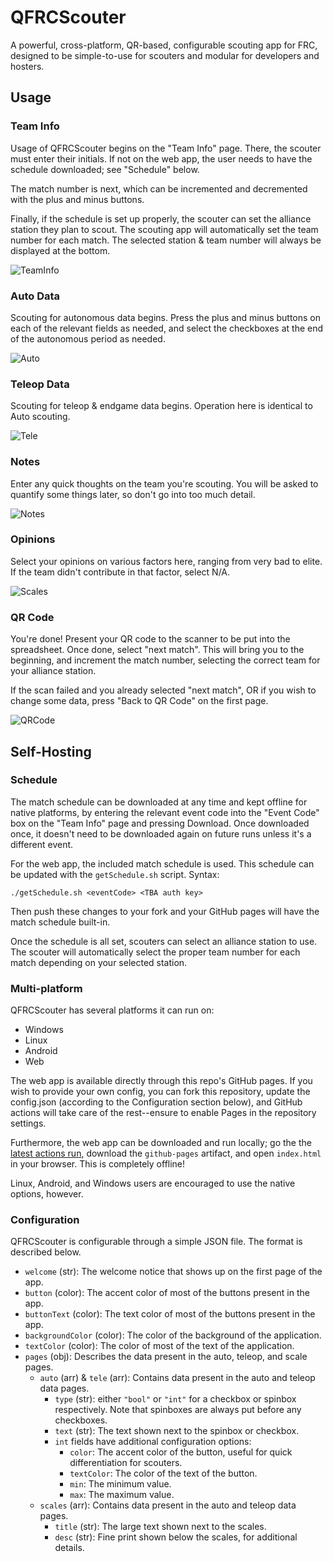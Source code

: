 # QFRCScouter
A powerful, cross-platform, QR-based, configurable scouting app for FRC, designed to be simple-to-use for scouters and modular for developers and hosters.

## Usage

### Team Info
Usage of QFRCScouter begins on the "Team Info" page. There, the scouter must enter their initials. If not on the web app, the user needs to have the schedule downloaded; see "Schedule" below.

The match number is next, which can be incremented and decremented with the plus and minus buttons.

Finally, if the schedule is set up properly, the scouter can set the alliance station they plan to scout. The scouting app will automatically set the team number for each match. The selected station & team number will always be displayed at the bottom.

![TeamInfo](/img/TeamInfo.png?raw=true)

### Auto Data
Scouting for autonomous data begins. Press the plus and minus buttons on each of the relevant fields as needed, and select the checkboxes at the end of the autonomous period as needed.

![Auto](/img/Auto.png?raw=true)

### Teleop Data
Scouting for teleop & endgame data begins. Operation here is identical to Auto scouting.

![Tele](/img/Tele.png?raw=true)

### Notes
Enter any quick thoughts on the team you're scouting. You will be asked to quantify some things later, so don't go into too much detail.

![Notes](/img/Notes.png?raw=true)

### Opinions
Select your opinions on various factors here, ranging from very bad to elite. If the team didn't contribute in that factor, select N/A.

![Scales](/img/Scales.png?raw=true)

### QR Code
You're done! Present your QR code to the scanner to be put into the spreadsheet. Once done, select "next match". This will bring you to the beginning, and increment the match number, selecting the correct team for your alliance station.

If the scan failed and you already selected "next match", OR if you wish to change some data, press "Back to QR Code" on the first page.

![QRCode](/img/QRCode.png?raw=true)

## Self-Hosting

### Schedule
The match schedule can be downloaded at any time and kept offline for native platforms, by entering the relevant event code into the "Event Code" box on the "Team Info" page and pressing Download. Once downloaded once, it doesn't need to be downloaded again on future runs unless it's a different event.

For the web app, the included match schedule is used. This schedule can be updated with the `getSchedule.sh` script. Syntax:

```
./getSchedule.sh <eventCode> <TBA auth key>
```

Then push these changes to your fork and your GitHub pages will have the match schedule built-in.

Once the schedule is all set, scouters can select an alliance station to use. The scouter will automatically select the proper team number for each match depending on your selected station.

### Multi-platform
QFRCScouter has several platforms it can run on:
- Windows
- Linux
- Android
- Web

The web app is available directly through this repo's GitHub pages. If you wish to provide your own config, you can fork this repository, update the config.json (according to the Configuration section below), and GitHub actions will take care of the rest--ensure to enable Pages in the repository settings.

Furthermore, the web app can be downloaded and run locally; go the the [latest actions run](https://github.com/Q-FRC/Scouter/actions), download the `github-pages` artifact, and open `index.html` in your browser. This is completely offline!

Linux, Android, and Windows users are encouraged to use the native options, however.

### Configuration
QFRCScouter is configurable through a simple JSON file. The format is described below.

- `welcome` (str): The welcome notice that shows up on the first page of the app.
- `button` (color): The accent color of most of the buttons present in the app.
- `buttonText` (color): The text color of most of the buttons present in the app.
- `backgroundColor` (color): The color of the background of the application.
- `textColor` (color): The color of most of the text of the application.
- `pages` (obj): Describes the data present in the auto, teleop, and scale pages.
    * `auto` (arr) & `tele` (arr): Contains data present in the auto and teleop data pages.
        - `type` (str): either `"bool"` or `"int"` for a checkbox or spinbox respectively. Note that spinboxes are always put before any checkboxes.
        - `text` (str): The text shown next to the spinbox or checkbox.
        - `int` fields have additional configuration options:
            * `color`: The accent color of the button, useful for quick differentiation for scouters.
            * `textColor`: The color of the text of the button.
            * `min`: The minimum value.
            * `max`: The maximum value.
    * `scales` (arr): Contains data present in the auto and teleop data pages.
        - `title` (str): The large text shown next to the scales.
        - `desc` (str): Fine print shown below the scales, for additional details.
